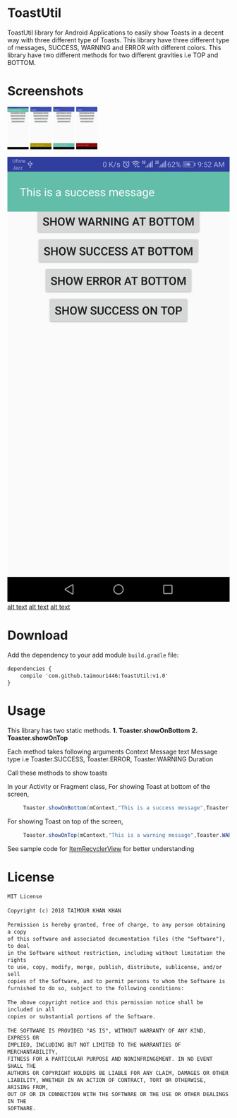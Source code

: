 # ToastUtil
ToastUtil library for Android Applications to easily show Toasts in a decent way with three different type of Toasts. This library have three different type of messages, SUCCESS, WARNING and ERROR with different colors. This library have two different methods for two different gravities i.e TOP and BOTTOM.

# Screenshots

<img src="https://github.com/taimour1446/ToastUtil/blob/master/Screenshots/Screenshot_20180719-095232.jpg " width="48"> <img src="https://github.com/taimour1446/ToastUtil/blob/master/Screenshots/Screenshot_20180719-095240.jpg " width="48"> <img src="https://github.com/taimour1446/ToastUtil/blob/master/Screenshots/Screenshot_20180719-095247.jpg " width="48"> <img src="https://github.com/taimour1446/ToastUtil/blob/master/Screenshots/Screenshot_20180719-095253.jpg " width="48">

![alt text](https://github.com/taimour1446/ToastUtil/blob/master/Screenshots/Screenshot_20180719-095232.jpg) [alt text](https://github.com/taimour1446/ToastUtil/blob/master/Screenshots/Screenshot_20180719-095240.jpg ) 
[alt text](https://github.com/taimour1446/ToastUtil/blob/master/Screenshots/Screenshot_20180719-095247.jpg) 
[alt text](https://github.com/taimour1446/ToastUtil/blob/master/Screenshots/Screenshot_20180719-095253.jpg) 



# Download

Add the dependency to your add module `build.gradle` file:

```
dependencies {
    compile 'com.github.taimour1446:ToastUtil:v1.0'
}

```
# Usage
This library has two static methods. 
**1. Toaster.showOnBottom**
**2. Toaster.showOnTop**

Each method takes following arguments
Context
Message text
Message type i.e Toaster.SUCCESS, Toaster.ERROR, Toaster.WARNING
Duration

Call these methods to show toasts 

In your Activity or Fragment class,
For showing Toast at bottom of the screen,

````java
     Toaster.showOnBottom(mContext,"This is a success message",Toaster.SUCCESS, Toast.LENGTH_LONG);
````
For showing Toast on top of the screen,

````java
     Toaster.showOnTop(mContext,"This is a warning message",Toaster.WARNING, Toast.LENGTH_LONG);
````


See sample code for [ItemRecyclerView](https://github.com/taimour1446/RecyclerView-AdvanceViewHolder/blob/master/app/src/main/java/com/xplores/inventory/ItemRecyclerView.java) for better understanding

# License
```
MIT License

Copyright (c) 2018 TAIMOUR KHAN KHAN

Permission is hereby granted, free of charge, to any person obtaining a copy
of this software and associated documentation files (the "Software"), to deal
in the Software without restriction, including without limitation the rights
to use, copy, modify, merge, publish, distribute, sublicense, and/or sell
copies of the Software, and to permit persons to whom the Software is
furnished to do so, subject to the following conditions:

The above copyright notice and this permission notice shall be included in all
copies or substantial portions of the Software.

THE SOFTWARE IS PROVIDED "AS IS", WITHOUT WARRANTY OF ANY KIND, EXPRESS OR
IMPLIED, INCLUDING BUT NOT LIMITED TO THE WARRANTIES OF MERCHANTABILITY,
FITNESS FOR A PARTICULAR PURPOSE AND NONINFRINGEMENT. IN NO EVENT SHALL THE
AUTHORS OR COPYRIGHT HOLDERS BE LIABLE FOR ANY CLAIM, DAMAGES OR OTHER
LIABILITY, WHETHER IN AN ACTION OF CONTRACT, TORT OR OTHERWISE, ARISING FROM,
OUT OF OR IN CONNECTION WITH THE SOFTWARE OR THE USE OR OTHER DEALINGS IN THE
SOFTWARE.

```
